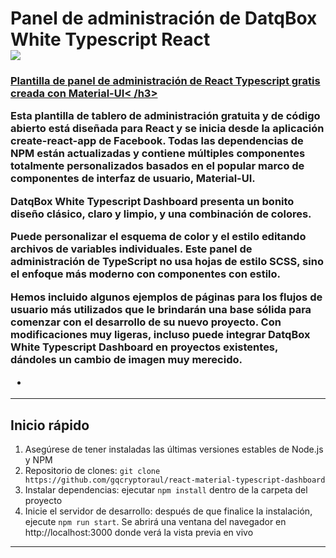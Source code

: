 
<h1 alinear="centro">
    <b>Panel de administración de DatqBox White Typescript React</b>
    <br>
    <a href="https://twitter.com/soyraulgonzalez">
        <img src="https://img.shields.io/twitter/url/http/shields.io.svg?style=social" />
    </a>
</h1>
<div alinear="centro">





<a href="https://github.com/gqcryptoraul/react-material-typescript-dashboard/"><h3>Plantilla de panel de administración de React Typescript gratis creada con Material-UI< /h3></a>
<p>
    Esta plantilla de tablero de administración gratuita y de código abierto está diseñada para React y se inicia desde la aplicación create-react-app de Facebook. Todas las dependencias de NPM están actualizadas y contiene múltiples componentes totalmente personalizados basados ​​en el popular marco de componentes de interfaz de usuario, Material-UI.
</p>
<p>
DatqBox White Typescript Dashboard presenta un bonito diseño clásico, claro y limpio, y una combinación de colores.
</p>
<p>
Puede personalizar el esquema de color y el estilo editando archivos de variables individuales. Este panel de administración de TypeScript no usa hojas de estilo SCSS, sino el enfoque más moderno con componentes con estilo.
</p>
<p>
Hemos incluido algunos ejemplos de páginas para los flujos de usuario más utilizados que le brindarán una base sólida para comenzar con el desarrollo de su nuevo proyecto. Con modificaciones muy ligeras, incluso puede integrar DatqBox White Typescript Dashboard en proyectos existentes, dándoles un cambio de imagen muy merecido.
</p>

-
---

<h2>
    Inicio rápido
</h2>
<ol>
    <li>Asegúrese de tener instaladas las últimas versiones estables de Node.js y NPM</li>
    <li>Repositorio de clones: <code>git clone https://github.com/gqcryptoraul/react-material-typescript-dashboard</code></li>
    <li>Instalar dependencias: ejecutar <code>npm install</code> dentro de la carpeta del proyecto</li>
    <li>Inicie el servidor de desarrollo: después de que finalice la instalación, ejecute <code>npm run start</code>. Se abrirá una ventana del navegador en http://localhost:3000 donde verá la vista previa en vivo</li>
</ol>


---
